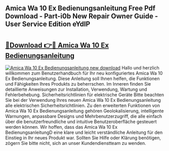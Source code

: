 ## Amica Wa 10 Ex Bedienungsanleitung Free Pdf Download - Part-i0b New Repair Owner Guide - User Service Edition eYdlP

# <h2><a href="http://df53uo.blite.top/?on=Amica+Wa+10+Ex+Bedienungsanleitung">🔗Download 👉🔴 Amica Wa 10 Ex Bedienungsanleitung</a></h2>

[![Amica Wa 10 Ex Bedienungsanleitung new download](https://i.imgur.com/lujVjoI.png)](http://df53uo.blite.top/?on=Amica+Wa+10+Ex+Bedienungsanleitung)
Hallo und herzlich willkommen zum Benutzerhandbuch für Ihr neu konfiguriertes Amica Wa 10 Ex Bedienungsanleitung. Diese Anleitung soll Ihnen helfen, die Funktionen und Fähigkeiten Ihres Produkts zu beherrschen. Im Inneren finden Sie detaillierte Anweisungen zur Installation, Verwendung, Wartung und Fehlerbehebung. Sicherheitsrichtlinien für elektrische Geräte Bitte beachten Sie bei der Verwendung Ihres neuen Amica Wa 10 Ex Bedienungsanleitung alle elektrischen Sicherheitsrichtlinien. Zu den erweiterten Funktionen von Amica Wa 10 Ex Bedienungsanleitung gehören Geolokalisierung, intelligente Warnungen, anpassbare Designs und Mehrbenutzerzugriff, die alle einfach über die benutzerfreundliche und intuitive Benutzeroberfläche gesteuert werden können. Wir hoffen, dass das Amica Wa 10 Ex BedienungsanleitungD eine klare und leicht verständliche Anleitung für den Einstieg in Ihr neues Produkt war. Sollten Sie Hilfe oder Klärung benötigen, zögern Sie bitte nicht, sich an unser Kundendienstteam zu wenden.
